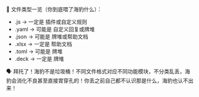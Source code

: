 🧠 文件类型一览（你到底喂了海豹什么）：
- .js → 一定是 插件或自定义规则
- .yaml → 可能是 自定义回复或牌堆
- .json → 可能是 牌堆或帮助文档
- .xlsx → 一定是 帮助文档
- .toml → 可能是 牌堆
- .deck → 一定是 牌堆

🗣️ 拜托了！海豹不是垃圾桶！不同文件格式对应不同功能模块，不分类乱丢，海豹会消化不良甚至直接胃穿孔的！你丢之前自己都不认识那是什么，海豹也认不出来！